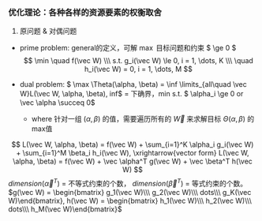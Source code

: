 ### 优化理论：各种各样的资源要素的权衡取舍
1. 原问题 & 对偶问题

- prime problem: general的定义，可解 $\max$ 目标问题和约束 $ \ge 0 $
$$ \min \quad f(\vec W) \\\ s.t. g_i(\vec W) \le 0, i = 1, \dots, K  \\\ \quad h_i(\vec W) = 0, i = 1, \dots, M $$


- dual problem: 
$ \max \Theta(\alpha, \beta) = \inf \limits_{all\quad \vec W}L(\vec W, \alpha, \beta), inf$ = 下确界，min
s.t. $ \alpha_i \ge 0 or \vec \alpha \succeq 0$
  - where 针对一组 $(\alpha, \beta)$ 的值，需要遍历所有的 $\vec W$ 来求解目标 $\Theta(\alpha, \beta)$ 的max值

$$ L(\vec W, \alpha, \beta) = f(\vec W) + \sum_{i=1}^K \alpha_i g_i(\vec W) + \sum_{i=1}^M \beta_i h_i(\vec W), \xrightarrow{vector form} L(\vec W, \alpha, \beta) = f(\vec W) + \vec \alpha^T g(\vec W) + \vec \beta^T h(\vec W) $$
$dimension(\vec \alpha^T)$ = 不等式约束的个数， $dimension(\vec \beta^T)$ = 等式约束的个数。
$g(\vec W) = \begin{bmatrix} g_1(\vec W)\\\ g_2(\vec W)\\\ dots\\\ g_K(\vec W)\end{bmatrix}, h(\vec W) = \begin{bmatrix} h_1(\vec W)\\\ h_2(\vec W)\\\ dots\\\ h_M(\vec W)\end{bmatrix}$

